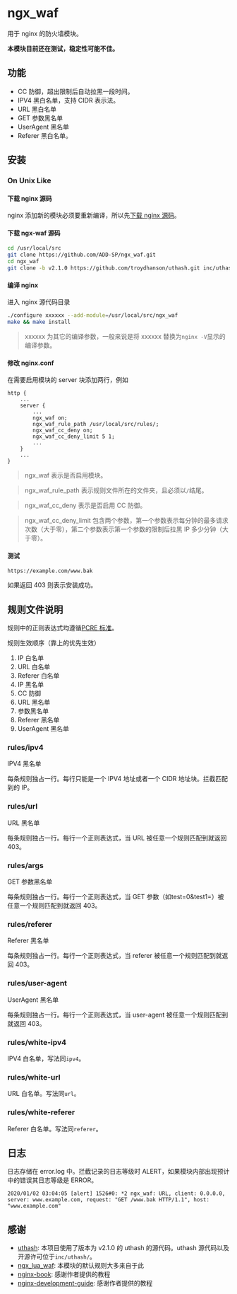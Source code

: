 # ngx_waf

用于 nginx 的防火墙模块。

**本模块目前还在测试，稳定性可能不佳。**

## 功能

+ CC 防御，超出限制后自动拉黑一段时间。
+ IPV4 黑白名单，支持 CIDR 表示法。
+ URL 黑白名单
+ GET 参数黑名单
+ UserAgent 黑名单
+ Referer 黑白名单。

## 安装

### On Unix Like

#### 下载 nginx 源码

nginx 添加新的模块必须要重新编译，所以先[下载 nginx 源码](http://nginx.org/en/download.html)。

#### 下载 ngx-waf 源码

```bash
cd /usr/local/src
git clone https://github.com/ADD-SP/ngx_waf.git
cd ngx_waf
git clone -b v2.1.0 https://github.com/troydhanson/uthash.git inc/uthash
```

#### 编译 nginx

进入 nginx 源代码目录

```bash
./configure xxxxxx --add-module=/usr/local/src/ngx_waf
make && make install
```
> xxxxxx 为其它的编译参数，一般来说是将 xxxxxx 替换为`nginx -V`显示的编译参数。

#### 修改 nginx.conf

在需要启用模块的 server 块添加两行，例如

```text
http {
    ...
    server {
        ...
        ngx_waf on;
        ngx_waf_rule_path /usr/local/src/rules/;
        ngx_waf_cc_deny on;
        ngx_waf_cc_deny_limit 5 1;
        ...
    }
    ...
}

```

> ngx_waf 表示是否启用模块。

> ngx_waf_rule_path 表示规则文件所在的文件夹，且必须以`/`结尾。

> ngx_waf_cc_deny 表示是否启用 CC 防御。

> ngx_waf_cc_deny_limit 包含两个参数，第一个参数表示每分钟的最多请求次数（大于零），第二个参数表示第一个参数的限制后拉黑 IP 多少分钟（大于零）。

#### 测试

```text
https://example.com/www.bak
```

如果返回 403 则表示安装成功。

## 规则文件说明

规则中的正则表达式均遵循[PCRE 标准](http://www.pcre.org/current/doc/html/pcre2syntax.html)。

规则生效顺序（靠上的优先生效）

1. IP 白名单
2. URL 白名单
3. Referer 白名单
4. IP 黑名单
5. CC 防御
6. URL 黑名单
7. 参数黑名单
8. Referer 黑名单
9. UserAgent 黑名单

### rules/ipv4

IPV4 黑名单

每条规则独占一行。每行只能是一个 IPV4 地址或者一个 CIDR 地址块。拦截匹配到的 IP。

### rules/url

URL 黑名单

每条规则独占一行。每行一个正则表达式，当 URL 被任意一个规则匹配到就返回 403。

### rules/args

GET 参数黑名单

每条规则独占一行。每行一个正则表达式，当 GET 参数（如test=0&test1=）被任意一个规则匹配到就返回 403。

### rules/referer

Referer 黑名单

每条规则独占一行。每行一个正则表达式，当 referer 被任意一个规则匹配到就返回 403。

### rules/user-agent

UserAgent 黑名单

每条规则独占一行。每行一个正则表达式，当 user-agent 被任意一个规则匹配到就返回 403。

### rules/white-ipv4

IPV4 白名单，写法同`ipv4`。

### rules/white-url

URL 白名单。写法同`url`。

### rules/white-referer

Referer 白名单。写法同`referer`。

## 日志

日志存储在 error.log 中。拦截记录的日志等级时 ALERT，如果模块内部出现预计中的错误其日志等级是 ERROR。

```text
2020/01/02 03:04:05 [alert] 1526#0: *2 ngx_waf: URL, client: 0.0.0.0, server: www.example.com, request: "GET /www.bak HTTP/1.1", host: "www.example.com"
```

## 感谢

+ [uthash](https://github.com/troydhanson/uthash): 本项目使用了版本为 v2.1.0 的 uthash 的源代码。uthash 源代码以及开源许可位于`inc/uthash/`。
+ [ngx_lua_waf](https://github.com/loveshell/ngx_lua_waf): 本模块的默认规则大多来自于此
+ [nginx-book](https://github.com/taobao/nginx-book): 感谢作者提供的教程
+ [nginx-development-guide](https://github.com/baishancloud/nginx-development-guide): 感谢作者提供的教程

